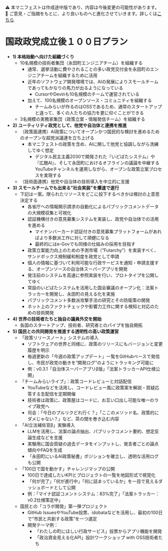⚠️ 本マニフェストは作成途中版であり、内容は今後変更の可能性があります。  
💬 ご意見・ご指摘をもとに、より良いものへと進化させていきます。詳しくは[こちら](README.md#このマニフェスト自身もみんなの知恵を集めて改善していきます)

# 国政政党成立後１００日プラン

* **1) 本格始動へ向けた組織づくり**  
  * 10名規模の技術者集団（永田町エンジニアチーム）を組織する  
    * 通常、選挙活動に費やされることの多い政党交付金を永田町のエンジニアチームを組織するために活用  
    * 近年のソフトウェア開発環境では、AIの発展によりスモールチームであってもかなりの馬力が出るようになっている  
      * CursorやDevinも10名規模のチームで運営されている  
    * 加えて、100名規模のオープンソース・コミュニティを組織する  
      * チームみらいが作るのはOSSであるため、通常のスタートアップと違って、多くの人たちの協力を更に仰ぐことができる  
  * 3名規模の実務家集団（政策立案・情報発信チーム）を組織する  
* **2) ユーティリティ政党として、他党や自治体と連携を推進**  
  * （政策面連携）AI政策についてオープンかつ国民的な検討を進めるためのオープンな超党派議連を立ち上げる  
    * 本マニフェストの政策を含め、AIに関して他党と協調しながら洗練してゆく想定  
      * デジタル民主主義2030で開発された『いどばたシステム』や『広聴AI』、そして永田町におけるオフラインの議論を中継するYouTubeチャンネルを運用しながら、オープンな政策立案プロセスを実現する  
  * （技術面連携）他党や自治体の技術導入を中立的に支援  
* **3) スモールチームでも出来る”社会実装”を爆速で遂行**  
  * 下記は一案。限られたリソースをどこに投下するべきかは検討の上意思決定する  
    * 各省庁への情報開示請求の自動化によるパブリックコメントデータの大規模収集と可視化  
    * 認証機構付きの意見募集システムを実装し、政党や自治体での活用を進める  
      * マイナンバーカード認証付きの意見募集プラットフォームがあればより多数派工作に対して頑健になる  
      * 最終的にはe-Govでも同様の仕組みの採用を目指す  
    * 政策立案能力向上のための予測市場（”Futarchy”）を実装すべく、サンドボックス規制緩和制度を政党として申請  
    * 個人の情報に基づいて利用可能な行政サービスを通知・申請支援する、オープンソースの自治体スーパーアプリを開発  
    * 発注前のシステムを高速に参照実装を行い、プロトタイプを公開してゆく  
    * 常設のいどばたシステムを活用した国会審議のオープン化：法案トラッカーを開発し、永田町の見える化を実施  
    * パブリックコメント多数派攻撃手法の研究とその防衛策の開発  
    * ネット上のファクトチェックや影響力工作に関する検知と対応のための技術開発  
* **4) 世界の技術者たちと独自の議員外交を開始**  
  * 各国のスタートアップ、技術者、研究者とのパイプを独自開拓
* **5) 国民との共同開発を推進する透明性の高い政策運営**
  * 「政策リリースノート」システムの導入
    * ソフトウェアの世界と同様に、政策のリリースにもバージョンと変更履歴を明示
    * 毎週更新の「今週の政策アップデート」一覧をGitHubベースで発信し、市民が政党の動きを“開発ログ”のようにトラッキング可能に
    * 例：v0.3.1「自治体スーパーアプリβ版」「法案トラッカーAPI仕様公開」
  * 「チームみらいライブ」：政策コードレビューと対話配信
    * YouTubeなどを活用し、コードレビュー風に政策案を解説・質疑応答する生配信を定期開催
    * 技術者は政策に、政策屋はコードに、お互い口出し可能な唯一のライブ政党へ
    * 司会：「今日のプルリクどれ行く？」「ここのメソッド名、政策的にダメじゃない？」など、茶の間を巻き込む内容
  * 「AI立法補佐官β」実験導入
    * LLMを活用し、法案の論点抽出、パブリックコメント要約、想定反論生成などを支援
    * 実験用に国会質疑の過去データをインプットし、発言者ごとの論点傾向やFAQを生成
    * 「永田町にいるAI政策秘書」ポジションを確立し、透明な活用ログも公開
  * 「100日で国を動かす」チャレンジマップの公開
    * 100日で達成したいKPIとプロジェクトの一覧を地図形式で視覚化
    * 「何が完了」「何が進行中」「何に詰まっているか」を一目で見えるダッシュボードとして公開
    * 例：「マイナ認証コメントシステム：83%完了」「法案トラッカー：v0.2仕様策定中」
  * 国民との「コラボ開発」第一弾プロジェクト
    * GitHub IssuesやYouTube投票、idobataなどを活用し、最初の100日で“市民と共創する政策”を一つ選定
    * 開発テーマ例：
      * 「わたしの町にほしい行政サービス」投票からアプリ機能を開発
      * 「政治資金見える化API」設計ワークショップ with OSS技術者たち

```